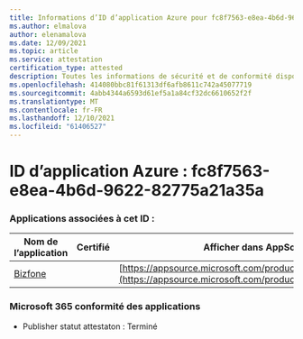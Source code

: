 ```yaml
---
title: Informations d’ID d’application Azure pour fc8f7563-e8ea-4b6d-9622-82775a21a35a
ms.author: elmalova
author: elenamalova
ms.date: 12/09/2021
ms.topic: article
ms.service: attestation
certification_type: attested
description: Toutes les informations de sécurité et de conformité disponibles pour fc8f7563-e8ea-4b6d-9622-82775a21a35a.
ms.openlocfilehash: 414080bbc81f61313df6afb8611c742a45077719
ms.sourcegitcommit: 4abb4344a6593d61ef5a1a84cf32dc6610652f2f
ms.translationtype: MT
ms.contentlocale: fr-FR
ms.lasthandoff: 12/10/2021
ms.locfileid: "61406527"
---
```

# <a name="azure-app-id-fc8f7563-e8ea-4b6d-9622-82775a21a35a"></a>ID d’application Azure : fc8f7563-e8ea-4b6d-9622-82775a21a35a


### <a name="apps-associated-with-this-id"></a>Applications associées à cet ID :
| **Nom de l’application** | **Certifié** | **Afficher dans AppSource** |
|--------------|---------------|-----------------------|
| [Bizfone](https://docs.microsoft.com/microsoft-365-app-certification/forward/WA200000874) |  | [https://appsource.microsoft.com/product/office/WA200000874](https://appsource.microsoft.com/product/office/WA200000874) |

### <a name="microsoft-365-app-compliance-status"></a>Microsoft 365 conformité des applications
- Publisher statut attestaton : Terminé
